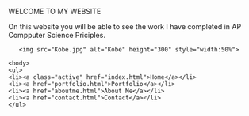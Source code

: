 WELCOME TO MY WEBSITE

On this website you will be able to see the work I have completed in AP Compputer Science Priciples.

```
   <img src="Kobe.jpg" alt="Kobe" height="300" style="width:50%">

<body>
<ul>
<li><a class="active" href="index.html">Home</a></li>
<li><a href="portfolio.html">Portfolio</a></li>
<li><a href="aboutme.html">About Me</a></li>
<li><a href="contact.html">Contact</a></li>
</ul>

